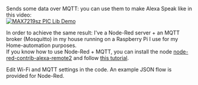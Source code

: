 Sends some data over MQTT: you can use them to make Alexa Speak like in this video:  
[![MAX7219sz PIC Lib Demo](https://img.youtube.com/vi/7lhmFS1FO7A/maxresdefault.jpg)](https://www.youtube.com/watch?v=7lhmFS1FO7A) 

In order to achieve the same result: I've a Node-Red server + an MQTT broker (Mosquitto) in my house running on a Raspberry Pi I use for my Home-automation purposes.  
If you know how to use Node-Red + MQTT, you can install the node [node-red-contrib-alexa-remote2](https://flows.nodered.org/node/node-red-contrib-alexa-remote2) and follow [this tutorial](https://www.youtube.com/watch?v=vj9K0O_3zxI).

Edit Wi-Fi and MQTT settings in the code. An example JSON flow is provided for Node-Red.
